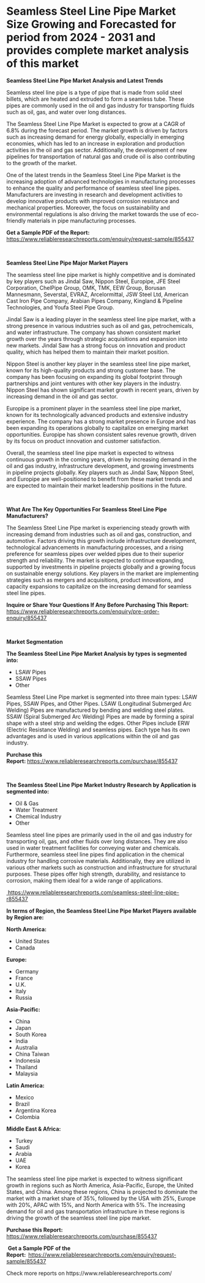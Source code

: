 <p><h1>Seamless Steel Line Pipe Market Size Growing and Forecasted for period from 2024 - 2031 and provides complete market analysis of this market</h1></p><p><strong>Seamless Steel Line Pipe Market Analysis and Latest Trends</strong></p>
<p><p>Seamless steel line pipe is a type of pipe that is made from solid steel billets, which are heated and extruded to form a seamless tube. These pipes are commonly used in the oil and gas industry for transporting fluids such as oil, gas, and water over long distances.</p><p>The Seamless Steel Line Pipe Market is expected to grow at a CAGR of 6.8% during the forecast period. The market growth is driven by factors such as increasing demand for energy globally, especially in emerging economies, which has led to an increase in exploration and production activities in the oil and gas sector. Additionally, the development of new pipelines for transportation of natural gas and crude oil is also contributing to the growth of the market.</p><p>One of the latest trends in the Seamless Steel Line Pipe Market is the increasing adoption of advanced technologies in manufacturing processes to enhance the quality and performance of seamless steel line pipes. Manufacturers are investing in research and development activities to develop innovative products with improved corrosion resistance and mechanical properties. Moreover, the focus on sustainability and environmental regulations is also driving the market towards the use of eco-friendly materials in pipe manufacturing processes.</p></p>
<p><strong>Get a Sample PDF of the Report:&nbsp;</strong> <a href="https://www.reliableresearchreports.com/enquiry/request-sample/855437">https://www.reliableresearchreports.com/enquiry/request-sample/855437</a></p>
<p>&nbsp;</p>
<p><strong>Seamless Steel Line Pipe Major Market Players</strong></p>
<p><p>The seamless steel line pipe market is highly competitive and is dominated by key players such as Jindal Saw, Nippon Steel, Europipe, JFE Steel Corporation, ChelPipe Group, OMK, TMK, EEW Group, Borusan Mannesmann, Severstal, EVRAZ, Arcelormittal, JSW Steel Ltd, American Cast Iron Pipe Company, Arabian Pipes Company, Kingland & Pipeline Technologies, and Youfa Steel Pipe Group.</p><p>Jindal Saw is a leading player in the seamless steel line pipe market, with a strong presence in various industries such as oil and gas, petrochemicals, and water infrastructure. The company has shown consistent market growth over the years through strategic acquisitions and expansion into new markets. Jindal Saw has a strong focus on innovation and product quality, which has helped them to maintain their market position.</p><p>Nippon Steel is another key player in the seamless steel line pipe market, known for its high-quality products and strong customer base. The company has been focusing on expanding its global footprint through partnerships and joint ventures with other key players in the industry. Nippon Steel has shown significant market growth in recent years, driven by increasing demand in the oil and gas sector.</p><p>Europipe is a prominent player in the seamless steel line pipe market, known for its technologically advanced products and extensive industry experience. The company has a strong market presence in Europe and has been expanding its operations globally to capitalize on emerging market opportunities. Europipe has shown consistent sales revenue growth, driven by its focus on product innovation and customer satisfaction.</p><p>Overall, the seamless steel line pipe market is expected to witness continuous growth in the coming years, driven by increasing demand in the oil and gas industry, infrastructure development, and growing investments in pipeline projects globally. Key players such as Jindal Saw, Nippon Steel, and Europipe are well-positioned to benefit from these market trends and are expected to maintain their market leadership positions in the future.</p></p>
<p>&nbsp;</p>
<p><strong>What Are The Key Opportunities For Seamless Steel Line Pipe Manufacturers?</strong></p>
<p><p>The Seamless Steel Line Pipe market is experiencing steady growth with increasing demand from industries such as oil and gas, construction, and automotive. Factors driving this growth include infrastructure development, technological advancements in manufacturing processes, and a rising preference for seamless pipes over welded pipes due to their superior strength and reliability. The market is expected to continue expanding, supported by investments in pipeline projects globally and a growing focus on sustainable energy solutions. Key players in the market are implementing strategies such as mergers and acquisitions, product innovations, and capacity expansions to capitalize on the increasing demand for seamless steel line pipes.</p></p>
<p><strong>Inquire or Share Your Questions If Any Before Purchasing This Report:</strong> <a href="https://www.reliableresearchreports.com/enquiry/pre-order-enquiry/855437">https://www.reliableresearchreports.com/enquiry/pre-order-enquiry/855437</a></p>
<p>&nbsp;</p>
<p><strong>Market Segmentation</strong></p>
<p><strong>The Seamless Steel Line Pipe Market Analysis by types is segmented into:</strong></p>
<p><ul><li>LSAW Pipes</li><li>SSAW Pipes</li><li>Other</li></ul></p>
<p><p>Seamless Steel Line Pipe market is segmented into three main types: LSAW Pipes, SSAW Pipes, and Other Pipes. LSAW (Longitudinal Submerged Arc Welding) Pipes are manufactured by bending and welding steel plates. SSAW (Spiral Submerged Arc Welding) Pipes are made by forming a spiral shape with a steel strip and welding the edges. Other Pipes include ERW (Electric Resistance Welding) and seamless pipes. Each type has its own advantages and is used in various applications within the oil and gas industry.</p></p>
<p><strong>Purchase this Report:&nbsp;</strong><a href="https://www.reliableresearchreports.com/purchase/855437">https://www.reliableresearchreports.com/purchase/855437</a></p>
<p>&nbsp;</p>
<p><strong>The Seamless Steel Line Pipe Market Industry Research by Application is segmented into:</strong></p>
<p><ul><li>Oil & Gas</li><li>Water Treatment</li><li>Chemical Industry</li><li>Other</li></ul></p>
<p><p>Seamless steel line pipes are primarily used in the oil and gas industry for transporting oil, gas, and other fluids over long distances. They are also used in water treatment facilities for conveying water and chemicals. Furthermore, seamless steel line pipes find application in the chemical industry for handling corrosive materials. Additionally, they are utilized in various other markets such as construction and infrastructure for structural purposes. These pipes offer high strength, durability, and resistance to corrosion, making them ideal for a wide range of applications.</p></p>
<p><a href="https://www.reliableresearchreports.com/seamless-steel-line-pipe-r855437">&nbsp;https://www.reliableresearchreports.com/seamless-steel-line-pipe-r855437</a></p>
<p><strong>In terms of Region, the Seamless Steel Line Pipe Market Players available by Region are:</strong></p>
<p>
    <p> <strong> North America: </strong>
        <ul>
            <li>United States</li>
            <li>Canada</li>
        </ul>
        </p> 
    <p> <strong> Europe: </strong>
        <ul>
            <li>Germany</li>
            <li>France</li>
            <li>U.K.</li>
            <li>Italy</li>
            <li>Russia</li>
        </ul>
        </p> 
    <p> <strong> Asia-Pacific: </strong>
        <ul>
            <li>China</li>
            <li>Japan</li>
            <li>South Korea</li>
            <li>India</li>
            <li>Australia</li>
            <li>China Taiwan</li>
            <li>Indonesia</li>
            <li>Thailand</li>
            <li>Malaysia</li>
        </ul>
        </p> 
    <p> <strong> Latin America: </strong>
        <ul>
            <li>Mexico</li>
            <li>Brazil</li>
            <li>Argentina Korea</li>
            <li>Colombia</li>
        </ul>
        </p> 
    <p> <strong> Middle East & Africa: </strong>
        <ul>
            <li>Turkey</li>
            <li>Saudi</li>
            <li>Arabia</li>
            <li>UAE</li>
            <li>Korea</li>
        </ul>
    </p>
    </p>
<p><p>The seamless steel line pipe market is expected to witness significant growth in regions such as North America, Asia-Pacific, Europe, the United States, and China. Among these regions, China is projected to dominate the market with a market share of 35%, followed by the USA with 25%, Europe with 20%, APAC with 15%, and North America with 5%. The increasing demand for oil and gas transportation infrastructure in these regions is driving the growth of the seamless steel line pipe market.</p></p>
<p><strong>Purchase this Report: </strong><a href="https://www.reliableresearchreports.com/purchase/855437">https://www.reliableresearchreports.com/purchase/855437</a></p>
<p>&nbsp;<strong>Get a Sample PDF of the Report:&nbsp;&nbsp;</strong><a href="https://www.reliableresearchreports.com/enquiry/request-sample/855437">https://www.reliableresearchreports.com/enquiry/request-sample/855437</a></p>
<p><strong></strong></p>
<p>Check more reports on https://www.reliableresearchreports.com/</p>